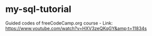 # my-sql-tutorial
Guided codes of  freeCodeCamp.org course - Link: https://www.youtube.com/watch?v=HXV3zeQKqGY&amp;t=11834s
